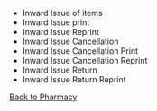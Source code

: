 * Inward Issue of items
* Inward Issue print 
* Inward Issue Reprint
* Inward Issue Cancellation
* Inward Issue Cancellation Print
* Inward Issue Cancellation Reprint
* Inward Issue Return
* Inward Issue Return Reprint


[Back to Pharmacy](https://github.com/hmislk/hmis/wiki/Pharmacy)